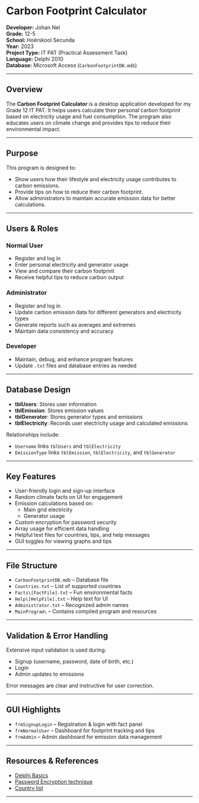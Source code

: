 # Carbon Footprint Calculator

**Developer:** Johan Nel  
**Grade:** 12-5  
**School:** Hoërskool Secunda  
**Year:** 2023  
**Project Type:** IT PAT (Practical Assessment Task)  
**Language:** Delphi 2010  
**Database:** Microsoft Access (`CarbonFootprintDB.mdb`)

---

## Overview

The **Carbon Footprint Calculator** is a desktop application developed for my Grade 12 IT PAT. It helps users calculate their personal carbon footprint based on electricity usage and fuel consumption. The program also educates users on climate change and provides tips to reduce their environmental impact.

---

## Purpose

This program is designed to:
- Show users how their lifestyle and electricity usage contributes to carbon emissions.
- Provide tips on how to reduce their carbon footprint.
- Allow administrators to maintain accurate emission data for better calculations.

---

## Users & Roles

### Normal User
- Register and log in
- Enter personal electricity and generator usage
- View and compare their carbon footprint
- Receive helpful tips to reduce carbon output

### Administrator
- Register and log in
- Update carbon emission data for different generators and electricity types
- Generate reports such as averages and extremes
- Maintain data consistency and accuracy

### Developer
- Maintain, debug, and enhance program features
- Update `.txt` files and database entries as needed

---

## Database Design

- **tblUsers**: Stores user information
- **tblEmission**: Stores emission values
- **tblGenerator**: Stores generator types and emissions
- **tblElectricity**: Records user electricity usage and calculated emissions

Relationships include:
- `Username` links `tblUsers` and `tblElectricity`
- `EmissionType` links `tblEmission`, `tblElectricity`, and `tblGenerator`

---

## Key Features

- User-friendly login and sign-up interface
- Random climate facts on UI for engagement
- Emission calculations based on:
  - Main grid electricity
  - Generator usage
- Custom encryption for password security
- Array usage for efficient data handling
- Helpful text files for countries, tips, and help messages
- GUI toggles for viewing graphs and tips

---

## File Structure

- `CarbonFootprintDB.mdb` – Database file
- `Countries.txt` – List of supported countries
- `Facts\[FactFile].txt` – Fun environmental facts
- `Help\[HelpFile].txt` – Help text for UI
- `Administrator.txt` – Recognized admin names
- `MainProgram\` – Contains compiled program and resources

---

## Validation & Error Handling

Extensive input validation is used during:
- Signup (username, password, date of birth, etc.)
- Login
- Admin updates to emissions

Error messages are clear and instructive for user correction.

---

## GUI Highlights

- `frmSignupLogin` – Registration & login with fact panel
- `frmNormalUser` – Dashboard for footprint tracking and tips
- `frmAdmin` – Admin dashboard for emission data management

---

## Resources & References

- [Delphi Basics](https://www.delphibasics.co.uk/)
- [Password Encryption technique](https://edn.embarcadero.com/article/28325)
- [Country list](https://gist.github.com/kalinchernev/486393efcca01623b18d)

---
